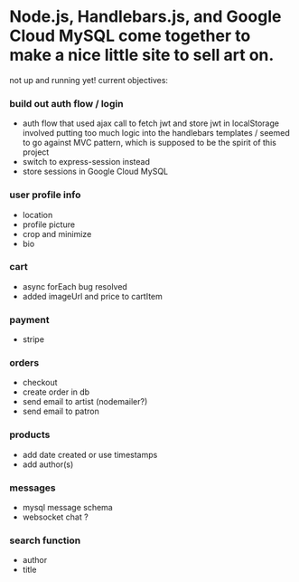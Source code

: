 # Node.js, Handlebars.js, and Google Cloud MySQL come together to make a nice little site to sell art on.

not up and running yet!
current objectives:

### build out auth flow / login

- auth flow that used ajax call to fetch jwt and store jwt in localStorage involved putting too much logic into the handlebars templates / seemed to go against MVC pattern, which is supposed to be the spirit of this project
- switch to express-session instead
- store sessions in Google Cloud MySQL

### user profile info

- location
- profile picture
- crop and minimize
- bio

### cart

- async forEach bug resolved
- added imageUrl and price to cartItem

### payment

- stripe

### orders

- checkout
- create order in db
- send email to artist (nodemailer?)
- send email to patron

### products

- add date created or use timestamps
- add author(s)

### messages

- mysql message schema
- websocket chat ?

### search function

- author
- title
